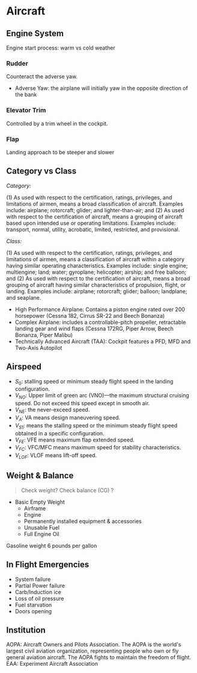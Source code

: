 


# Aircraft

## Engine System

Engine start process: warm vs cold weather


### Rudder
Counteract the adverse yaw.
- Adverse Yaw: the airplane will initially yaw in the opposite direction of the bank

### Elevator Trim
Controlled by a trim wheel in the cockpit.

### Flap
Landing approach to be steeper and slower


## Category vs Class

*Category:*

(1) As used with respect to the certification, ratings, privileges, and limitations of airmen, means a broad classification of aircraft. Examples include: airplane; rotorcraft; glider; and lighter-than-air; and
(2) As used with respect to the certification of aircraft, means a grouping of aircraft based upon intended use or operating limitations. Examples include: transport, normal, utility, acrobatic, limited, restricted, and provisional.



*Class:*

(1) As used with respect to the certification, ratings, privileges, and limitations of airmen, means a classification of aircraft within a category having similar operating characteristics. Examples include: single engine; multiengine; land; water; gyroplane; helicopter; airship; and free balloon; and
(2) As used with respect to the certification of aircraft, means a broad grouping of aircraft having similar characteristics of propulsion, flight, or landing. Examples include: airplane; rotorcraft; glider; balloon; landplane; and seaplane.


- High Performance Airplane: Contains a piston engine rated over 200 horsepower (Cessna 182, Cirrus SR-22 and Beech Bonanza)
- Complex Airplane: includes a controllable-pitch propeller, retractable landing gear and wind flaps (Cessna 172RG, Piper Arrow, Beech Bonanza, Piper Malibu)
- Technically Advanced Aircraft (TAA): Cockpit features a PFD, MFD and Two-Axis Autopilot


## Airspeed
- $S_0$: stalling speed or minimum steady flight speed in the landing configuration.
- $V_{NO}$: Upper limit of green arc (VNO)—the maximum structural cruising speed. Do not exceed this speed except in smooth air.
- $V_{NE}$: the never-exceed speed.
- $V_A$: VA means design maneuvering speed.
- $V_{S1}$: means the stalling speed or the minimum steady flight speed obtained in a specific configuration.
- $V_{FE}$: VFE means maximum flap extended speed.
- $V_{FC}$: VFC/MFC means maximum speed for stability characteristics.
- $V_{LOF}$: VLOF means lift-off speed.

## Weight & Balance

> Check weight? Check balance (CG) ?

- Basic Empty Weight
  - Airframe
  - Engine
  - Permanently installed equipment & accessories
  - Unusable Fuel
  - Full Engine Oil

Gasoline weight 6 pounds per gallon



## In Flight Emergencies
- System failure
- Partial Power failure
- Carb/Induction ice
- Loss of oil pressure
- Fuel starvation
- Doors opening




## Institution
AOPA: Aircraft Owners and Pilots Association. The AOPA is the world's largest civil aviation organization, representing people who own or fly general aviation aircraft. 
The AOPA fights to maintain the freedom of flight.
EAA: Experiment Aircraft Association
